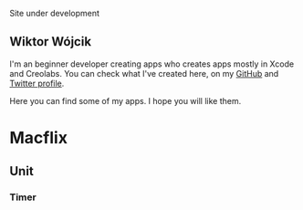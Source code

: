 Site under development

## Wiktor Wójcik

I'm an beginner developer creating apps who creates apps mostly in Xcode and Creolabs. You can check what I've created here, on my [GitHub](https://github.com/wiktorwojcik112) and [Twitter profile](https://twitter.com/WiktorW2). 

Here you can find some of my apps. I hope you will like them.

# Macflix
## Unit
### Timer
